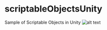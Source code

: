 # scriptableObjectsUnity
Sample of Scriptable Objects in Unity
![alt text](https://github.com/ericDevSantana/scriptableObjectsUnity/tree/master/Screenshots/print.png)
